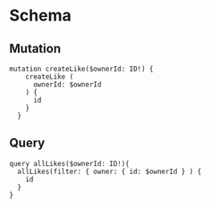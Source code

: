 # Schema

## Mutation
```
mutation createLike($ownerId: ID!) {
    createLike (
      ownerId: $ownerId
    ) {
      id
    }
  }
```

## Query

```
query allLikes($ownerId: ID!){
  allLikes(filter: { owner: { id: $ownerId } ) {
    id
  }
}
```
